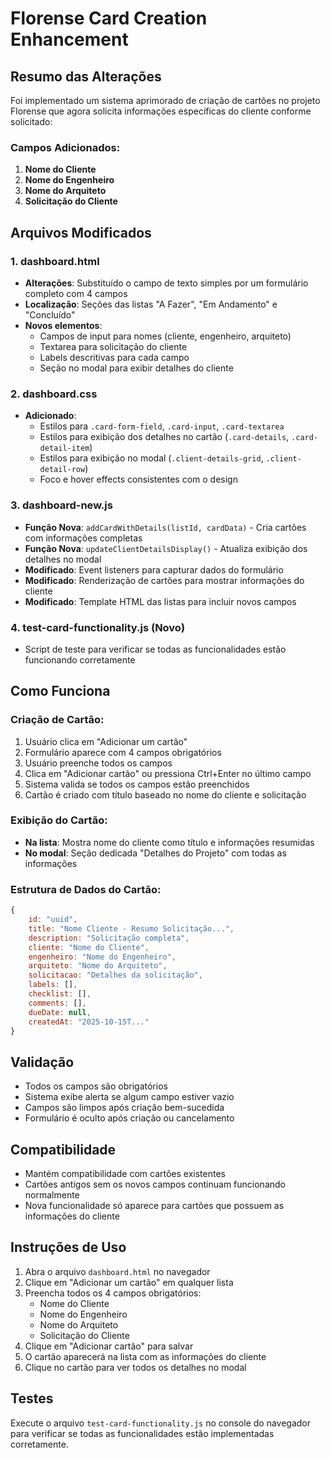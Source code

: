 # Florense Card Creation Enhancement

## Resumo das Alterações

Foi implementado um sistema aprimorado de criação de cartões no projeto Florense que agora solicita informações específicas do cliente conforme solicitado:

### Campos Adicionados:
1. **Nome do Cliente**
2. **Nome do Engenheiro** 
3. **Nome do Arquiteto**
4. **Solicitação do Cliente**

## Arquivos Modificados

### 1. dashboard.html
- **Alterações**: Substituído o campo de texto simples por um formulário completo com 4 campos
- **Localização**: Seções das listas "A Fazer", "Em Andamento" e "Concluído"
- **Novos elementos**:
  - Campos de input para nomes (cliente, engenheiro, arquiteto)
  - Textarea para solicitação do cliente
  - Labels descritivas para cada campo
  - Seção no modal para exibir detalhes do cliente

### 2. dashboard.css
- **Adicionado**:
  - Estilos para `.card-form-field`, `.card-input`, `.card-textarea`
  - Estilos para exibição dos detalhes no cartão (`.card-details`, `.card-detail-item`)
  - Estilos para exibição no modal (`.client-details-grid`, `.client-detail-row`)
  - Foco e hover effects consistentes com o design

### 3. dashboard-new.js
- **Função Nova**: `addCardWithDetails(listId, cardData)` - Cria cartões com informações completas
- **Função Nova**: `updateClientDetailsDisplay()` - Atualiza exibição dos detalhes no modal
- **Modificado**: Event listeners para capturar dados do formulário
- **Modificado**: Renderização de cartões para mostrar informações do cliente
- **Modificado**: Template HTML das listas para incluir novos campos

### 4. test-card-functionality.js (Novo)
- Script de teste para verificar se todas as funcionalidades estão funcionando corretamente

## Como Funciona

### Criação de Cartão:
1. Usuário clica em "Adicionar um cartão"
2. Formulário aparece com 4 campos obrigatórios
3. Usuário preenche todos os campos
4. Clica em "Adicionar cartão" ou pressiona Ctrl+Enter no último campo
5. Sistema valida se todos os campos estão preenchidos
6. Cartão é criado com título baseado no nome do cliente e solicitação

### Exibição do Cartão:
- **Na lista**: Mostra nome do cliente como título e informações resumidas
- **No modal**: Seção dedicada "Detalhes do Projeto" com todas as informações

### Estrutura de Dados do Cartão:
```javascript
{
    id: "uuid",
    title: "Nome Cliente - Resumo Solicitação...",
    description: "Solicitação completa",
    cliente: "Nome do Cliente",
    engenheiro: "Nome do Engenheiro", 
    arquiteto: "Nome do Arquiteto",
    solicitacao: "Detalhes da solicitação",
    labels: [],
    checklist: [],
    comments: [],
    dueDate: null,
    createdAt: "2025-10-15T..."
}
```

## Validação

- Todos os campos são obrigatórios
- Sistema exibe alerta se algum campo estiver vazio
- Campos são limpos após criação bem-sucedida
- Formulário é oculto após criação ou cancelamento

## Compatibilidade

- Mantém compatibilidade com cartões existentes
- Cartões antigos sem os novos campos continuam funcionando normalmente
- Nova funcionalidade só aparece para cartões que possuem as informações do cliente

## Instruções de Uso

1. Abra o arquivo `dashboard.html` no navegador
2. Clique em "Adicionar um cartão" em qualquer lista
3. Preencha todos os 4 campos obrigatórios:
   - Nome do Cliente
   - Nome do Engenheiro
   - Nome do Arquiteto
   - Solicitação do Cliente
4. Clique em "Adicionar cartão" para salvar
5. O cartão aparecerá na lista com as informações do cliente
6. Clique no cartão para ver todos os detalhes no modal

## Testes

Execute o arquivo `test-card-functionality.js` no console do navegador para verificar se todas as funcionalidades estão implementadas corretamente.